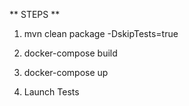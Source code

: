 ** STEPS **

1. mvn clean package -DskipTests=true

2. docker-compose build

3. docker-compose up

4. Launch Tests